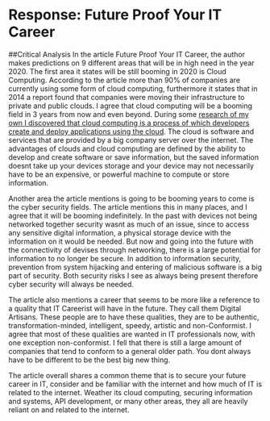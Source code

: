 Response: Future Proof Your IT Career
=====================================

##Critical Analysis
In the article Future Proof Your IT Career, the author makes predictions on 9 different areas that will be in high need in the year 2020. The first area it states will be still booming in 2020 is Cloud Computing. According to the article more than 90% of companies are currently using some form of cloud computing, furthermore it states that in 2014 a report found that companies were moving their infrastructure to private and public clouds. I agree that cloud computing will be a booming field in 3 years from now and even beyond. During some [research of my own I discovered that cloud computing is a process of which developers create and deploy applications using the cloud][1]. The cloud is software and services that are provided by a big company server over the internet. The advantages of clouds and cloud computing are defined by the ability to develop and create software or save information, but the saved information doesnt take up your devices storage and your device may not necessarily have to be an expensive, or powerful machine to compute or store information. 

Another area the article mentions is going to be booming years to come is the cyber security fields. The article mentions this in many places, and I agree that it will be booming indefinitely. In the past with devices not being networked together security wasnt as much of an issue, since to access any sensitive digital information, a physical storage device with the information on it would be needed. But now and going into the future with the connectivity of devises through networking, there is a large potential for information to no longer be secure. In addition to information security, prevention from system hijacking and entering of malicious software is a big part of security. Both security risks I see as always being present therefore cyber security will always be needed. 

The article also mentions a career that seems to be more like a reference to a quality that IT Careerist will have in the future. They call them Digital Artisans. These people are to have these qualities, they are to be authentic, transformation-minded, intelligent, speedy, artistic and non-Conformist. I agree that most of these qualities are wanted in IT professionals now, with one exception non-conformist. I fell that there is still a large amount of companies that tend to conform to a general older path. You dont always have to be different to be the best big new thing. 

The article overall shares a common theme that is to secure your future career in IT, consider and be familiar with the internet and how much of IT is related to the internet. Weather its cloud computing, securing information and systems, API development, or many other areas, they all are heavily reliant on and related to the internet. 	

[1]: https://www.recode.net/2015/4/30/11562024/too-embarrassed-to-ask-what-is-the-cloud-and-how-does-it-work "Too Embarassed to Ask What is the Cloud"
